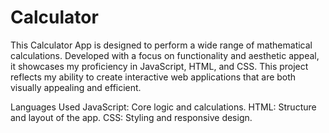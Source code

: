 # Calculator

This Calculator App is designed to perform a wide range of mathematical calculations. Developed with a focus on functionality and aesthetic appeal, it showcases my proficiency in JavaScript, HTML, and CSS. This project reflects my ability to create interactive web applications that are both visually appealing and efficient.

Languages Used 
JavaScript: Core logic and calculations.
HTML: Structure and layout of the app.
CSS: Styling and responsive design.
